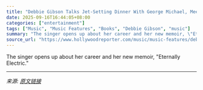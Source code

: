 ```yaml
---
title: "Debbie Gibson Talks Jet-Setting Dinner With George Michael, Meeting Princess Diana and Being “Hijacked” by Lyme Disease"
date: 2025-09-16T16:44:05+08:00
categories: ["entertainment"]
tags: ["Music", "Music Features", "Books", "Debbie Gibson", "music"]
summary: "The singer opens up about her career and her new memoir, \"Eternally Electric.\""
source_url: "https://www.hollywoodreporter.com/music/music-features/debbie-gibson-book-career-joey-mcintyre-lyme-disease-1236372653/"
---
```


The singer opens up about her career and her new memoir, "Eternally Electric."

---

*来源: [原文链接](https://www.hollywoodreporter.com/music/music-features/debbie-gibson-book-career-joey-mcintyre-lyme-disease-1236372653/)*
